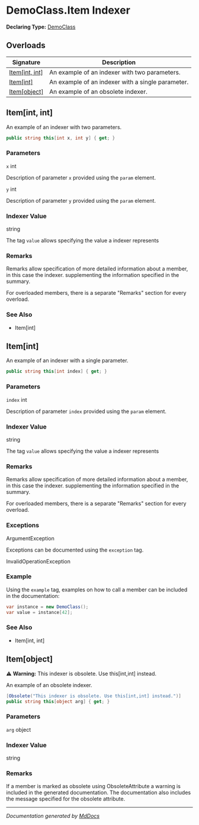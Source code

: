 # DemoClass.Item Indexer

**Declaring Type:** [DemoClass](../Type.md)

## Overloads

| Signature                        | Description                                       |
| -------------------------------- | ------------------------------------------------- |
| [Item\[int, int\]](#itemint-int) | An example of an indexer with two parameters.     |
| [Item\[int\]](#itemint)          | An example of an indexer with a single parameter. |
| [Item\[object\]](#itemobject)    | An example of an obsolete indexer.                |

## Item\[int, int\]

An example of an indexer with two parameters.

```csharp
public string this[int x, int y] { get; }
```

### Parameters

`x`  int

Description of parameter `x` provided using the `param` element.

`y`  int

Description of parameter `y` provided using the `param` element.

### Indexer Value

string

The tag `value` allows specifying the value a indexer represents

### Remarks

Remarks allow specification of more detailed information about a member, in this case the indexer. supplementing the information specified in the summary.

For overloaded members, there is a separate "Remarks" section for every overload.

### See Also

- Item\[int\]

## Item\[int\]

An example of an indexer with a single parameter.

```csharp
public string this[int index] { get; }
```

### Parameters

`index`  int

Description of parameter `index` provided using the `param` element.

### Indexer Value

string

The tag `value` allows specifying the value a indexer represents

### Remarks

Remarks allow specification of more detailed information about a member, in this case the indexer. supplementing the information specified in the summary.

For overloaded members, there is a separate "Remarks" section for every overload.

### Exceptions

ArgumentException

Exceptions can be documented using the `exception` tag.

InvalidOperationException

### Example

Using the `example` tag, examples on how to call a member can be included in the documentation:

```csharp
var instance = new DemoClass();
var value = instance[42];
```

### See Also

- Item\[int, int\]

## Item\[object\]

⚠️ **Warning:** This indexer is obsolete. Use this\[int,int\] instead.

An example of an obsolete indexer.

```csharp
[Obsolete("This indexer is obsolete. Use this[int,int] instead.")]
public string this[object arg] { get; }
```

### Parameters

`arg`  object

### Indexer Value

string

### Remarks

If a member is marked as obsolete using ObsoleteAttribute a warning is included in the generated documentation.              The documentation also includes the message specified for the obsolete attribute.

___

*Documentation generated by [MdDocs](https://github.com/ap0llo/mddocs)*
